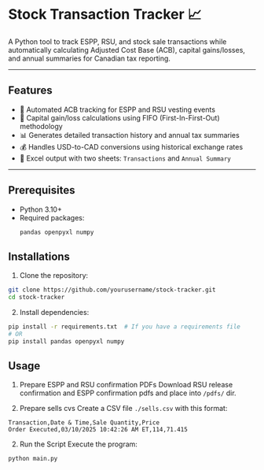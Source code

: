 # Stock Transaction Tracker 📈

A Python tool to track ESPP, RSU, and stock sale transactions while automatically calculating Adjusted Cost Base (ACB), capital gains/losses, and annual summaries for Canadian tax reporting.

---

## Features
- 🧮 Automated ACB tracking for ESPP and RSU vesting events
- 💸 Capital gain/loss calculations using FIFO (First-In-First-Out) methodology
- 📊 Generates detailed transaction history and annual tax summaries
- 💰 Handles USD-to-CAD conversions using historical exchange rates
- 📁 Excel output with two sheets: `Transactions` and `Annual Summary`

---

## Prerequisites
- Python 3.10+
- Required packages:
  ```bash
  pandas openpyxl numpy

## Installations
1. Clone the repository:
```bash
git clone https://github.com/yourusername/stock-tracker.git
cd stock-tracker
```

2. Install dependencies:
```bash
pip install -r requirements.txt  # If you have a requirements file
# OR
pip install pandas openpyxl numpy
```

## Usage
1. Prepare ESPP and RSU confirmation PDFs
Download RSU release confirmation and ESPP confirmation pdfs and place into `/pdfs/` dir.

2. Prepare sells cvs
Create a CSV file `./sells.csv` with this format:
```
Transaction,Date & Time,Sale Quantity,Price
Order Executed,03/10/2025 10:42:26 AM ET,114,71.415
```

2. Run the Script
Execute the program:

```bash
python main.py
```
